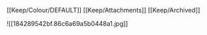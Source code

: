 [[Keep/Colour/DEFAULT]] [[Keep/Attachments]] [[Keep/Archived]] 

![[184289542bf.86c6a69a5b0448a1.jpg]]